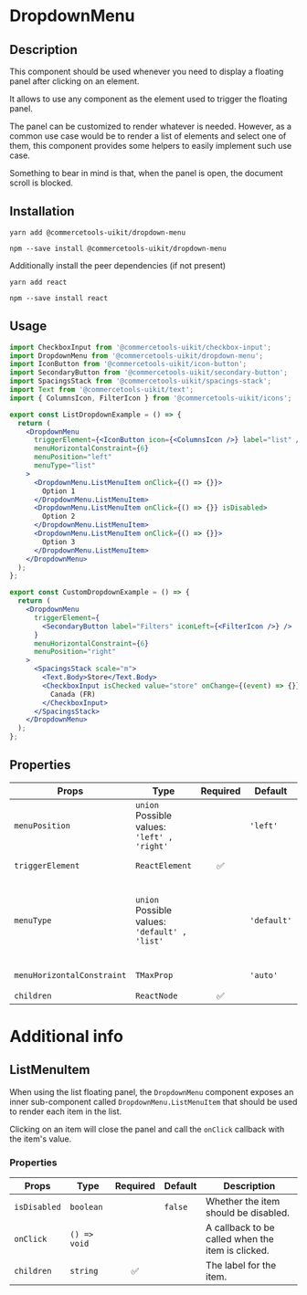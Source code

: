 <!-- THIS IS AN AUTOGENERATED FILE. DO NOT EDIT THIS FILE DIRECTLY. -->
<!-- This file is created by the `yarn generate-readme` script. -->

# DropdownMenu

## Description

This component should be used whenever you need to display a floating panel after clicking on an element.

It allows to use any component as the element used to trigger the floating panel.

The panel can be customized to render whatever is needed. However, as a common use case would be to render a list of elements and select one of them, this component provides some helpers to easily implement such use case.

Something to bear in mind is that, when the panel is open, the document scroll is blocked.

## Installation

```
yarn add @commercetools-uikit/dropdown-menu
```

```
npm --save install @commercetools-uikit/dropdown-menu
```

Additionally install the peer dependencies (if not present)

```
yarn add react
```

```
npm --save install react
```

## Usage

```jsx
import CheckboxInput from '@commercetools-uikit/checkbox-input';
import DropdownMenu from '@commercetools-uikit/dropdown-menu';
import IconButton from '@commercetools-uikit/icon-button';
import SecondaryButton from '@commercetools-uikit/secondary-button';
import SpacingsStack from '@commercetools-uikit/spacings-stack';
import Text from '@commercetools-uikit/text';
import { ColumnsIcon, FilterIcon } from '@commercetools-uikit/icons';

export const ListDropdownExample = () => {
  return (
    <DropdownMenu
      triggerElement={<IconButton icon={<ColumnsIcon />} label="list" />}
      menuHorizontalConstraint={6}
      menuPosition="left"
      menuType="list"
    >
      <DropdownMenu.ListMenuItem onClick={() => {}}>
        Option 1
      </DropdownMenu.ListMenuItem>
      <DropdownMenu.ListMenuItem onClick={() => {}} isDisabled>
        Option 2
      </DropdownMenu.ListMenuItem>
      <DropdownMenu.ListMenuItem onClick={() => {}}>
        Option 3
      </DropdownMenu.ListMenuItem>
    </DropdownMenu>
  );
};

export const CustomDropdownExample = () => {
  return (
    <DropdownMenu
      triggerElement={
        <SecondaryButton label="Filters" iconLeft={<FilterIcon />} />
      }
      menuHorizontalConstraint={6}
      menuPosition="right"
    >
      <SpacingsStack scale="m">
        <Text.Body>Store</Text.Body>
        <CheckboxInput isChecked value="store" onChange={(event) => {}}>
          Canada (FR)
        </CheckboxInput>
      </SpacingsStack>
    </DropdownMenu>
  );
};
```

## Properties

| Props                      | Type                                                  | Required | Default     | Description                                                                                                                                                             |
| -------------------------- | ----------------------------------------------------- | :------: | ----------- | ----------------------------------------------------------------------------------------------------------------------------------------------------------------------- |
| `menuPosition`             | `union`<br/>Possible values:<br/>`'left' , 'right'`   |          | `'left'`    | The position of the menu relative to the trigger element.                                                                                                               |
| `triggerElement`           | `ReactElement`                                        |    ✅    |             | The element that triggers the dropdown.                                                                                                                                 |
| `menuType`                 | `union`<br/>Possible values:<br/>`'default' , 'list'` |          | `'default'` | The type of the menu.&#xA;The 'default' type just renders a dropdown container but the 'list' type is intended to be used with the DropdownMenu.ListMenuItem component. |
| `menuHorizontalConstraint` | `TMaxProp`                                            |          | `'auto'`    | The horizontal constraint of the menu.                                                                                                                                  |
| `children`                 | `ReactNode`                                           |    ✅    |             | The content of the dropdown.                                                                                                                                            |

# Additional info

## ListMenuItem

When using the list floating panel, the `DropdownMenu` component exposes an inner sub-component called `DropdownMenu.ListMenuItem` that should be used to render each item in the list.

Clicking on an item will close the panel and call the `onClick` callback with the item's value.

### Properties

| Props        | Type         | Required | Default | Description                                       |
| ------------ | ------------ | :------: | ------- | ------------------------------------------------- |
| `isDisabled` | `boolean`    |          | `false` | Whether the item should be disabled.              |
| `onClick`    | `() => void` |          |         | A callback to be called when the item is clicked. |
| `children`   | `string`     |    ✅    |         | The label for the item.                           |
